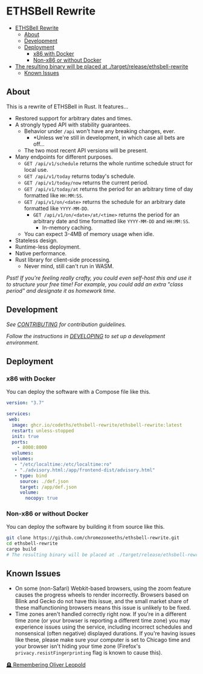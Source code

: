 # ETHSBell Rewrite

-   [ETHSBell Rewrite](#ethsbell-rewrite)
    -   [About](#about)
    -   [Development](#development)
    -   [Deployment](#deployment)
        -   [x86 with Docker](#x86-with-docker)
        -   [Non-x86 or without Docker](#non-x86-or-without-docker)
-   [The resulting binary will be placed at ./target/release/ethsbell-rewrite](#the-resulting-binary-will-be-placed-at-targetreleaseethsbell-rewrite)
    -   [Known Issues](#known-issues)

## About

This is a rewrite of ETHSBell in Rust. It features...

-   Restored support for arbitrary dates and times.
-   A strongly typed API with stability guarantees.
    -   Behavior under `/api` won't have any breaking changes, ever.
        -   \*Unless we're still in development, in which case all bets are off...
    -   The two most recent API versions will be present.
-   Many endpoints for different purposes.
    -   `GET /api/v1/schedule` returns the whole runtime schedule struct for local use.
    -   `GET /api/v1/today` returns today's schedule.
    -   `GET /api/v1/today/now` returns the current period.
    -   `GET /api/v1/today/at` returns the period for an arbitrary time of day formatted like `HH:MM:SS`.
    -   `GET /api/v1/on/<date>` returns the schedule for an arbitrary date formatted like `YYYY-MM-DD`.
        -   `GET /api/v1/on/<date>/at/<time>` returns the period for an arbitrary date and time formatted like `YYYY-MM-DD` and `HH:MM:SS`.
            -   In-memory caching.
    -   You can expect 3-4MB of memory usage when idle.
-   Stateless design.
-   Runtime-less deployment.
-   Native performance.
-   Rust library for client-side processing.
    -   Never mind, still can't run in WASM.

_Psst! If you're feeling really crafty, you could even self-host this and use it to structure your free time! For example, you could add an extra "class period" and designate it as homework time._

## Development

_See [CONTRIBUTING](CONTRIBUTING.md) for contribution guidelines._

_Follow the instructions in [DEVELOPING](DEVELOPING.md) to set up a development environment._

## Deployment

### x86 with Docker

You can deploy the software with a Compose file like this.

```yml
version: "3.7"

services:
 web:
  image: ghcr.io/codeths/ethsbell-rewrite/ethsbell-rewrite:latest
  restart: unless-stopped
  init: true
  ports:
    - 8000:8000
  volumes:
  volumes:
   - "/etc/localtime:/etc/localtime:ro"
   - "./advisory.html:/app/frontend-dist/advisory.html"
   - type: bind
     source: ./def.json
     target: /app/def.json
     volume:
       nocopy: true
```

### Non-x86 or without Docker

You can deploy the software by building it from source like this.

```sh
git clone https://github.com/chromezoneeths/ethsbell-rewrite.git
cd ethsbell-rewrite
cargo build
# The resulting binary will be placed at ./target/release/ethsbell-rewrite
```

## Known Issues

-   On some (non-Safari) Webkit-based browsers, using the zoom feature causes the progress wheels to render incorrectly. Browsers based on Blink and Gecko do not have this issue, and the small market share of these malfunctioning browsers means this issue is unlikely to be fixed.
-   Time zones aren't handled correctly right now. If you're in a different time zone (or your browser is reporting a different time zone) you may experience issues using the service, including incorrect schedules and nonsensical (often negative) displayed durations. If you're having issues like these, please make sure your computer is set to Chicago time and your browser isn't hiding your time zone (Firefox's `privacy.resistFingerprinting` flag is known to cause this).

[🪦 Remembering Oliver Leopold](https://ethsbell.app/api/legacy/oliver)
